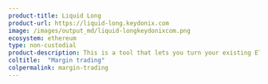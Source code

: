 ```yaml
---
product-title: Liquid Long
product-url: https://liquid-long.keydonix.com
image: /images/output_md/liquid-longkeydonixcom.png
ecosystem: ethereum
type: non-custodial
product-description: This is a tool that lets you turn your existing ETH into a leveraged ETH position against USD in a single transaction for a small fee.
coltitle:  "Margin trading"
colpermalink: margin-trading
---
```

